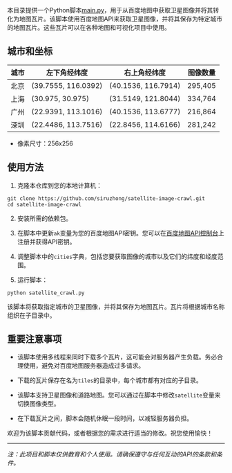 本目录提供一个Python脚本[main.py](main.py)，用于从百度地图中获取卫星图像并将其转化为地图瓦片。该脚本使用百度地图API来获取卫星图像，并将其保存为特定城市的地图瓦片。这些瓦片可以在各种地图和可视化项目中使用。

## 城市和坐标

| 城市       | 左下角经纬度          | 右上角经纬度          | 图像数量   |
|------------|-----------------------|-----------------------|------------|
| 北京       | (39.7555, 116.0392)   | (40.1536, 116.7914)   | 295,405    |
| 上海       | (30.975, 30.975)      | (31.5149, 121.8044)   | 334,764    |
| 广州       | (22.9391, 113.1016)   | (40.1536, 113.6777)   | 216,864    |
| 深圳       | (22.4486, 113.7516)   | (22.8456, 114.6166)   | 281,242    |

+ 像素尺寸：256x256

## 使用方法

1. 克隆本仓库到您的本地计算机：

```shell
git clone https://github.com/siruzhong/satellite-image-crawl.git
cd satellite-image-crawl
```

2. 安装所需的依赖包。

3. 在脚本中更新`ak`变量为您的百度地图API密钥。您可以在[百度地图API控制台](https://lbsyun.baidu.com/apiconsole/center#/home)上注册并获得API密钥。

4. 调整脚本中的`cities`字典，包括您要获取图像的城市以及它们的纬度和经度范围。

5. 运行脚本：

```shell
python satellite_crawl.py
```

该脚本将获取指定城市的卫星图像，并将其保存为地图瓦片。瓦片将根据城市名称组织在子目录中。

## 重要注意事项

- 该脚本使用多线程来同时下载多个瓦片，这可能会对服务器产生负载。务必合理使用，避免对百度地图服务器造成过多请求。

- 下载的瓦片保存在名为`tiles`的目录中，每个城市都有对应的子目录。

- 该脚本支持卫星图像和道路地图。您可以通过在脚本中修改`satellite`变量来切换图像类型。

- 在下载瓦片之间，脚本会随机休眠一段时间，以减轻服务器负担。

欢迎为该脚本贡献代码，或者根据您的需求进行适当的修改。祝您使用愉快！

---
*注：此项目和脚本仅供教育和个人使用。请确保遵守与任何互动的API的条款和条件。*